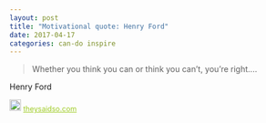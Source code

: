 ```yaml
---
layout: post
title: "Motivational quote: Henry Ford"
date: 2017-04-17
categories: can-do inspire
---
```

> Whether you think you can or think you can’t, you’re right....

Henry Ford

<span style="z-index:50;font-size:0.9em;"><img src="https://theysaidso.com/branding/theysaidso.png" height="20" width="20" alt="theysaidso.com"/><a href="https://theysaidso.com" title="Powered by quotes from theysaidso.com" style="color: #9fcc25; margin-left: 4px; vertical-align: middle;">theysaidso.com</a></span>
